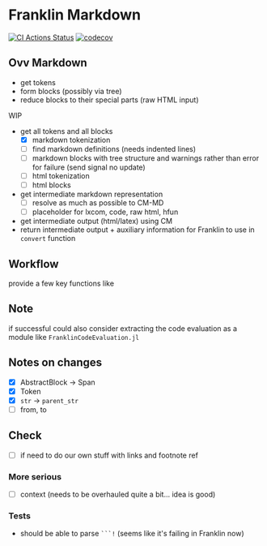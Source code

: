 # Franklin Markdown

[![CI Actions Status](https://github.com/tlienart/FranklinMarkdown.jl/workflows/CI/badge.svg)](https://github.com/tlienart/FranklinMarkdown.jl/actions)
[![codecov](https://codecov.io/gh/tlienart/FranklinParser.jl/branch/main/graph/badge.svg?token=mNry6r2aIn)](https://codecov.io/gh/tlienart/FranklinParser.jl)

## Ovv Markdown

* get tokens
* form blocks (possibly via tree)
* reduce blocks to their special parts (raw HTML input)

WIP

* get all tokens and all blocks
  * [x] markdown tokenization
  * [ ] find markdown definitions (needs indented lines)
  * [ ] markdown blocks with tree structure and warnings rather than error for failure (send signal no update)
  * [ ] html tokenization
  * [ ] html blocks
* get intermediate markdown representation
  * [ ] resolve as much as possible to CM-MD
  * [ ] placeholder for lxcom, code, raw html, hfun
* get intermediate output (html/latex) using CM
* return intermediate output + auxiliary information for Franklin to use in `convert` function


## Workflow

provide a few key functions like

## Note

if successful could also consider extracting the code evaluation as a module like `FranklinCodeEvaluation.jl`


## Notes on changes

* [x] AbstractBlock -> Span
* [x] Token
* [x] `str` -> `parent_str`
* [ ] from, to

## Check

* [ ] if need to do our own  stuff with links and footnote ref

### More serious

* [ ] context (needs to be overhauled quite a bit... idea is good)

### Tests

* should be able to  parse ```` ```! ```` (seems like it's  failing in Franklin now)

